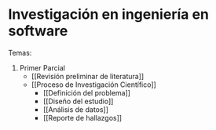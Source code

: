 # Investigación en ingeniería en software

Temas:

1. Primer Parcial
	- [[Revisión preliminar de literatura]]
	- [[Proceso de Investigación Científico]] 
		- [[Definición del problema]]
		- [[Diseño del estudio]]
		- [[Análisis de datos]]
		- [[Reporte de hallazgos]]
